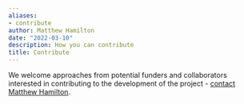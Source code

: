 ```yaml
---
aliases:
- contribute
author: Matthew Hamilton
date: "2022-03-10"
description: How you can contribute
title: Contribute
---
```


We welcome approaches from potential funders and collaborators interested in contributing to the development of the project - [contact Matthew Hamilton](https://mph-economist.netlify.app/#contact).

